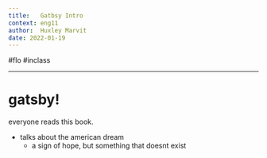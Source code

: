 ```yaml
---
title:   Gatbsy Intro
context: eng11
author:  Huxley Marvit
date: 2022-01-19
---
```


#flo  #inclass 

***

# gatsby!

everyone reads this book.
- talks about the american dream
	- a sign of hope, but something that doesnt exist































